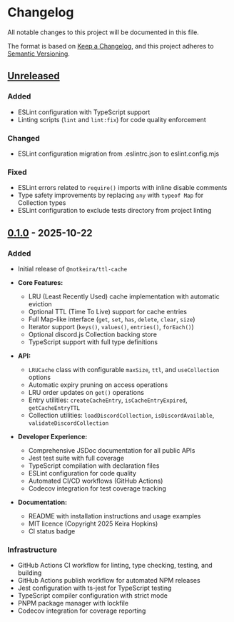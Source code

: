 # Changelog

All notable changes to this project will be documented in this file.

The format is based on [Keep a Changelog](https://keepachangelog.com/en/1.0.0/),
and this project adheres to [Semantic Versioning](https://semver.org/spec/v2.0.0.html).

## [Unreleased]

### Added

- ESLint configuration with TypeScript support
- Linting scripts (`lint` and `lint:fix`) for code quality enforcement

### Changed

- ESLint configuration migration from .eslintrc.json to eslint.config.mjs

### Fixed

- ESLint errors related to `require()` imports with inline disable comments
- Type safety improvements by replacing `any` with `typeof Map` for Collection types
- ESLint configuration to exclude tests directory from project linting

## [0.1.0] - 2025-10-22

### Added

- Initial release of `@notkeira/ttl-cache`
- **Core Features:**
    - LRU (Least Recently Used) cache implementation with automatic eviction
    - Optional TTL (Time To Live) support for cache entries
    - Full Map-like interface (`get`, `set`, `has`, `delete`, `clear`, `size`)
    - Iterator support (`keys()`, `values()`, `entries()`, `forEach()`)
    - Optional discord.js Collection backing store
    - TypeScript support with full type definitions

- **API:**
    - `LRUCache` class with configurable `maxSize`, `ttl`, and `useCollection` options
    - Automatic expiry pruning on access operations
    - LRU order updates on `get()` operations
    - Entry utilities: `createCacheEntry`, `isCacheEntryExpired`, `getCacheEntryTTL`
    - Collection utilities: `loadDiscordCollection`, `isDiscordAvailable`, `validateDiscordCollection`

- **Developer Experience:**
    - Comprehensive JSDoc documentation for all public APIs
    - Jest test suite with full coverage
    - TypeScript compilation with declaration files
    - ESLint configuration for code quality
    - Automated CI/CD workflows (GitHub Actions)
    - Codecov integration for test coverage tracking

- **Documentation:**
    - README with installation instructions and usage examples
    - MIT licence (Copyright 2025 Keira Hopkins)
    - CI status badge

### Infrastructure

- GitHub Actions CI workflow for linting, type checking, testing, and building
- GitHub Actions publish workflow for automated NPM releases
- Jest configuration with ts-jest for TypeScript testing
- TypeScript compiler configuration with strict mode
- PNPM package manager with lockfile
- Codecov integration for coverage reporting

[unreleased]: https://github.com/notkeira/ttl-cache/compare/v0.1.0...HEAD
[0.1.0]: https://github.com/notkeira/ttl-cache/releases/tag/v0.1.0
